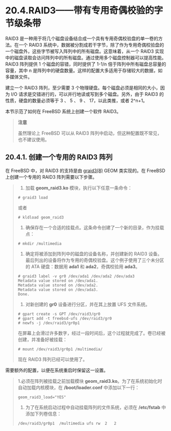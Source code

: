 # 20.4.RAID3——带有专用奇偶校验的字节级条带

RAID3 是一种用于将几个磁盘设备结合成一个具有专用奇偶校验盘的单一卷的方法。在一个 RAID3 系统中，数据被分割成若干字节，除了作为专用奇偶校验盘的一个磁盘外，这些字节被写入阵列中的所有磁盘。这意味着，从一个 RAID3 实现中的磁盘读取会访问阵列中的所有磁盘。通过使用多个磁盘控制器可以提高性能。RAID3 阵列提供 1 个磁盘的容错，同时提供了 1-1/n 倍于阵列中所有磁盘总容量的容量，其中 n 是阵列中的硬盘数量。这样的配置大多适用于存储较大的数据，如多媒体文件。

建立一个 RAID3 阵列，至少需要 3 个物理硬盘。每个磁盘必须是相同的大小，因为 I/O 请求是交错进行的，可以并行地读或写到多个磁盘。另外，由于 RAID3 的性质，硬盘的数量必须等于 3 、 5 、 9 、 17，以此类推，或者 2^n+1。

本节示范了如何在 FreeBSD 系统上创建一个软件 RAID3。

> **注意**
>
> 虽然理论上 FreeBSD 可以从 RAID3 阵列中启动，但这种配置既不常见，也不建议使用。

## 20.4.1. 创建一个专用的 RAID3 阵列

在 FreeBSD 中，对 RAID3 的支持是由 [graid3(8)](https://www.freebsd.org/cgi/man.cgi?query=graid3&sektion=8&format=html) GEOM 类实现的。在 FreeBSD 上创建一个专用的 RAID3 阵列需要以下步骤。

> 1. 加载 **geom_raid3.ko** 模块，执行以下任意一条命令：
>
> ```
> # graid3 load
> ```
>
> 或者
>
> ```
> # kldload geom_raid3
> ```
>
> 1. 确保存在一个合适的挂载点。这条命令创建了一个新的目录，作为挂载点：
>
> ```
> # mkdir /multimedia
> ```
>
> 1. 确定将被添加到阵列中的磁盘的设备名称，并创建新的 RAID3 设备。最后列出的设备将作为专用的奇偶校验盘。这个例子使用了三个未分区的 ATA 硬盘：数据用 **ada1** 和 **ada2**，奇偶校验用 **ada3**。
>
> ```
> # graid3 label -v gr0 /dev/ada1 /dev/ada2 /dev/ada3
> Metadata value stored on /dev/ada1.
> Metadata value stored on /dev/ada2.
> Metadata value stored on /dev/ada3.
> Done.
> ```
>
> 1. 对新创建的 **gr0** 设备进行分区，并在其上放置 UFS 文件系统。
>
> ```
> # gpart create -s GPT /dev/raid3/gr0
> # gpart add -t freebsd-ufs /dev/raid3/gr0
> # newfs -j /dev/raid3/gr0p1
> ```
>
> 在屏幕上会滑过许多数字，经过一段时间后，这个过程就完成了。卷已经被创建，并准备好被挂载：
>
> ```
> # mount /dev/raid3/gr0p1 /multimedia/
> ```
>
> 现在 RAID3 阵列已经可以使用了。

需要额外的配置，以便在系统重启时保留这一设置。

> 1.必须在阵列被挂载之前加载模块 **geom_raid3.ko**。为了在系统初始化时自动加载内核模块，在 **/boot/loader.conf** 中添加以下一行：
>
> ```
> geom_raid3_load="YES"
> ```
>
> 1. 为了在系统启动过程中自动挂载阵列的文件系统，必须在 **/etc/fstab** 中添加下列卷信息：
>
> ```
> /dev/raid3/gr0p1	/multimedia	ufs	rw	2	2
> ```